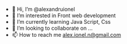 - 👋 Hi, I’m @alexandruionel
- 👀 I’m interested in Front web development
- 🌱 I’m currently learning Java Script, Css
- 💞️ I’m looking to collaborate on ...
- 📫 How to reach me alex.ionel.n@gmail.com

<!---
alexandruionel/alexandruionel is a ✨ special ✨ repository because its `README.md` (this file) appears on your GitHub profile.
You can click the Preview link to take a look at your changes.
--->
